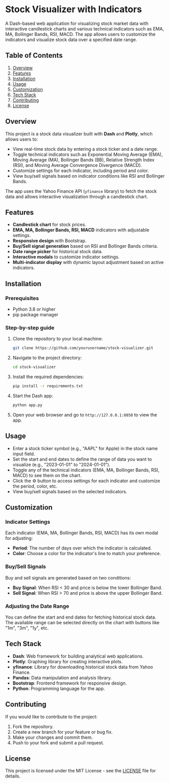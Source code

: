 # Stock Visualizer with Indicators

A Dash-based web application for visualizing stock market data with interactive candlestick charts and various technical indicators such as EMA, MA, Bollinger Bands, RSI, MACD. The app allows users to customize the indicators and visualize stock data over a specified date range.

## Table of Contents
1. [Overview](#overview)
2. [Features](#features)
3. [Installation](#installation)
4. [Usage](#usage)
5. [Customization](#customization)
6. [Tech Stack](#tech-stack)
7. [Contributing](#contributing)
8. [License](#license)

## Overview

This project is a stock data visualizer built with **Dash** and **Plotly**, which allows users to:
- View real-time stock data by entering a stock ticker and a date range.
- Toggle technical indicators such as Exponential Moving Average (EMA), Moving Average (MA), Bollinger Bands (BB), Relative Strength Index (RSI), and Moving Average Convergence Divergence (MACD).
- Customize settings for each indicator, including period and color.
- View buy/sell signals based on indicator conditions like RSI and Bollinger Bands.

The app uses the Yahoo Finance API (`yfinance` library) to fetch the stock data and allows interactive visualization through a candlestick chart.

## Features

- **Candlestick chart** for stock prices.
- **EMA, MA, Bollinger Bands, RSI, MACD** indicators with adjustable settings.
- **Responsive design** with Bootstrap.
- **Buy/Sell signal generation** based on RSI and Bollinger Bands criteria.
- **Date range picker** for historical stock data.
- **Interactive modals** to customize indicator settings.
- **Multi-indicator display** with dynamic layout adjustment based on active indicators.

## Installation

### Prerequisites
- Python 3.8 or higher
- pip package manager

### Step-by-step guide

1. Clone the repository to your local machine:
    ```bash
    git clone https://github.com/yourusername/stock-visualizer.git
    ```

2. Navigate to the project directory:
    ```bash
    cd stock-visualizer
    ```

3. Install the required dependencies:
    ```bash
    pip install -r requirements.txt
    ```

4. Start the Dash app:
    ```bash
    python app.py
    ```

5. Open your web browser and go to `http://127.0.0.1:8050` to view the app.

## Usage

- Enter a stock ticker symbol (e.g., "AAPL" for Apple) in the stock name input field.
- Set the start and end dates to define the range of data you want to visualize (e.g., "2023-01-01" to "2024-01-01").
- Toggle any of the technical indicators (EMA, MA, Bollinger Bands, RSI, MACD) to see them on the chart.
- Click the ⚙️ button to access settings for each indicator and customize the period, color, etc.
- View buy/sell signals based on the selected indicators.

## Customization

### Indicator Settings
Each indicator (EMA, MA, Bollinger Bands, RSI, MACD) has its own modal for adjusting:
- **Period**: The number of days over which the indicator is calculated.
- **Color**: Choose a color for the indicator's line to match your preference.

### Buy/Sell Signals
Buy and sell signals are generated based on two conditions:
- **Buy Signal**: When RSI < 30 and price is below the lower Bollinger Band.
- **Sell Signal**: When RSI > 70 and price is above the upper Bollinger Band.

### Adjusting the Date Range
You can define the start and end dates for fetching historical stock data. The available range can be selected directly on the chart with buttons like "1m", "3m", "1y", etc.

## Tech Stack

- **Dash**: Web framework for building analytical web applications.
- **Plotly**: Graphing library for creating interactive plots.
- **yfinance**: Library for downloading historical stock data from Yahoo Finance.
- **Pandas**: Data manipulation and analysis library.
- **Bootstrap**: Frontend framework for responsive design.
- **Python**: Programming language for the app.

## Contributing

If you would like to contribute to the project:
1. Fork the repository.
2. Create a new branch for your feature or bug fix.
3. Make your changes and commit them.
4. Push to your fork and submit a pull request.

## License

This project is licensed under the MIT License - see the [LICENSE](LICENSE) file for details.
